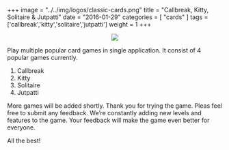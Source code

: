 +++
image = "../../img/logos/classic-cards.png"
title = "Callbreak, Kitty, Solitaire & Jutpatti"
date = "2016-01-29"
categories = [ "cards" ]
tags = ['callbreak','kitty','solitaire','jutpatti']
weight = 1
+++

<a target="_blank" href="https://play.google.com/store/apps/details?id=io.yarsa.games.cardgame">
    <center>
        <img align="middle" src="../../img/logos/google.png">
    </center>
</a>

Play multiple popular card games in single application. It consist of 4 popular games currently.
1. Callbreak
2. Kitty
3. Solitaire
4. Jutpatti

More games will be added shortly. Thank you for trying the game. Pleas feel free to submit any feedback. We’re constantly adding new levels and features to the game. Your feedback will make the game even better for everyone.

All the best!